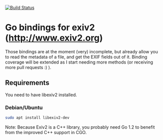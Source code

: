 [![Build Status](https://travis-ci.org/toaster/goexiv.svg)](https://travis-ci.org/toaster/goexiv.svg)

# Go bindings for exiv2 (http://www.exiv2.org)

Those bindings are at the moment (very) incomplete, but already allow you to
read the metadata of a file, and get the EXIF fields out of it. Binding coverage
will be extended as I start needing more methods (or receiving more pull
requests :) ).

## Requirements

You need to have libexiv2 installed.

### Debian/Ubuntu

```bash
sudo apt install libexiv2-dev
```

Note: Because Exiv2 is a C++ library, you probably need Go 1.2 to benefit from
the improved C++ support in CGO.
